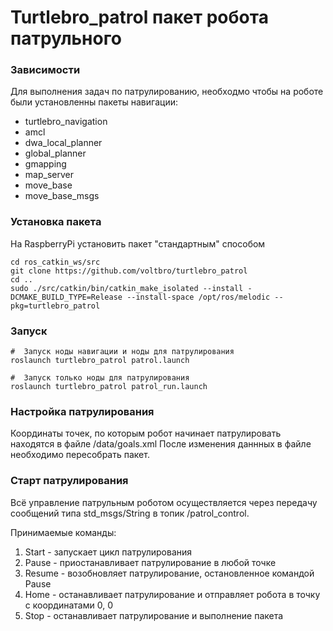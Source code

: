 # Turtlebro_patrol пакет робота патрульного

### Зависимости
Для выполнения задач по патрулированию, необходмо чтобы на роботе были установленны пакеты навигации:

* turtlebro_navigation
* amcl
* dwa_local_planner
* global_planner
* gmapping
* map_server
* move_base
* move_base_msgs


### Установка пакета
На RaspberryPi установить пакет "стандартным" способом

```
cd ros_catkin_ws/src
git clone https://github.com/voltbro/turtlebro_patrol
cd ..
sudo ./src/catkin/bin/catkin_make_isolated --install -DCMAKE_BUILD_TYPE=Release --install-space /opt/ros/melodic --pkg=turtlebro_patrol
```

### Запуск
```
#  Запуск ноды навигации и ноды для патрулирования
roslaunch turtlebro_patrol patrol.launch

#  Запуск только ноды для патрулирования
roslaunch turtlebro_patrol patrol_run.launch
```

### Настройка патрулирования
Координаты точек, по которым робот начинает патрулировать находятся в файле /data/goals.xml
После изменения даннных в файле необходимо пересобрать пакет.

### Старт патрулирования
Всё управление патрульным роботом осуществляется через передачу сообщений типа std_msgs/String в топик /patrol_control.

Принимаемые команды:
1. Start - запускает цикл патрулирования
2. Pause - приостанавливает патрулирование в любой точке
3. Resume - возобновляет патрулирование, остановленное командой Pause
4. Home - останавливает патрулирование и отправляет робота в точку с координатами 0, 0
5. Stop - останавливает патрулирование и выполнение пакета
